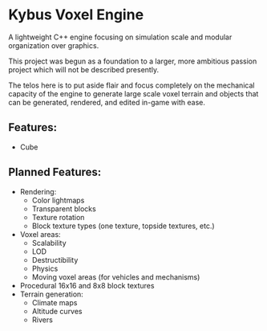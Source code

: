 # Kybus Voxel Engine
A lightweight C++ engine focusing on simulation scale and modular organization over graphics. 

This project was begun as a foundation to a larger, more ambitious passion project which will not be described presently.

The telos here is to put aside flair and focus completely on the mechanical capacity of the engine to generate large scale voxel terrain and objects that can be generated, rendered, and edited in-game with ease.

## Features:
- Cube

## Planned Features:
- Rendering:
    - Color lightmaps
    - Transparent blocks
    - Texture rotation
    - Block texture types (one texture, topside textures, etc.)
- Voxel areas:
    - Scalability
    - LOD
    - Destructibility
    - Physics
    - Moving voxel areas (for vehicles and mechanisms)
- Procedural 16x16 and 8x8 block textures
- Terrain generation:
    - Climate maps
    - Altitude curves
    - Rivers